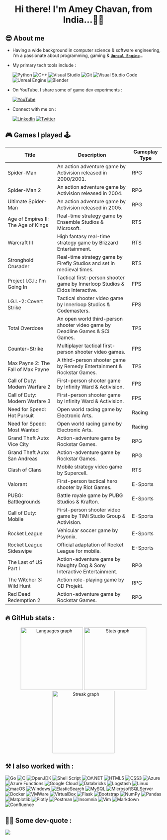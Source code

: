 <!-- 
<div align="center">
  <img height="300px" src="./coding_1.gif" />
</div>
-->

<!--
<div align="center">
  <img src="https://visitor-badge.laobi.icu/badge?page_id=apchavan.apchavan&left_text=Profile%20Visits" />
</div>
-->

<h1 align="center">Hi there! I'm <b>Amey Chavan</b>, from India...👋🏻</h1>

<h2 align="left">😎 About me</h2>

<p align="left">
 
- Having a wide background in computer science & software engineering, I'm a passionate about programming, gaming & [**`Unreal Engine`**](https://www.unrealengine.com/)...

- My primary tech tools include :

  ![Python](https://img.shields.io/badge/Python-FFD43B?style=for-the-badge&logo=python&logoColor=blue)
  ![C++](https://img.shields.io/badge/C%2B%2B-00599C?style=for-the-badge&logo=c%2B%2B&logoColor=white)
  ![Visual Studio](https://img.shields.io/badge/Visual_Studio-5C2D91?style=for-the-badge&logo=visual%20studio&logoColor=white)
  ![Git](https://img.shields.io/badge/Git-FF5500?style=for-the-badge&logo=git&logoColor=white)
  ![Visual Studio Code](https://img.shields.io/badge/Visual_Studio_Code-0078D4?style=for-the-badge&logo=visual%20studio%20code&logoColor=white)
  ![Unreal Engine](https://img.shields.io/badge/unrealengine-%23313131?style=for-the-badge&logo=unrealengine&logoColor=white)
  ![Blender](https://img.shields.io/badge/blender-%23F5792A?style=for-the-badge&logo=blender&logoColor=white)

- On YouTube, I share some of game dev experiments :

  [![YouTube](https://img.shields.io/badge/YouTube-FF0000?style=for-the-badge&logo=youtube&logoColor=white)](https://youtube.com/@AmeysGameLab)

- Connect with me on :

  [![LinkedIn](https://img.shields.io/badge/LinkedIn-0077B5?style=for-the-badge&logo=linkedin&logoColor=white)](https://linkedin.com/in/apchavan)
  [![Twitter](https://img.shields.io/badge/Twitter-1DA1F2?style=for-the-badge&logo=twitter&logoColor=white)](https://twitter.com/apchavan) 
  <!-- [![Medium](https://img.shields.io/badge/Medium-12100E?style=for-the-badge&logo=medium&logoColor=white)](https://apchavan.medium.com) -->

</p>

<h2 align="left">🎮 Games I played 🕹️</h2>

<div align="center">

| Title | Description | Gameplay Type |
| ----------- | ----------- | ----------- |
| Spider-Man | An action adventure game by Activision released in 2000/2001. | RPG |
| Spider-Man 2 | An action adventure game by Activision released in 2004. | RPG |
| Ultimate Spider-Man | An action adventure game by Activision released in 2005. | RPG |
| Age of Empires II: The Age of Kings | Real-time strategy game by Ensemble Studios & Microsoft. | RTS |
| Warcraft III | High fantasy real-time strategy game by Blizzard Entertainment. | RTS |
| Stronghold Crusader | Real-time strategy game by Firefly Studios and set in medieval times. | RTS |
| Project I.G.I.: I'm Going In | Tactical first-person shooter game by Innerloop Studios & Eidos Interactive. | FPS |
| I.G.I.-2: Covert Strike | Tactical shooter video game by Innerloop Studios & Codemasters. | FPS |
| Total Overdose | An open world third-person shooter video game by Deadline Games & SCi Games. | TPS |
| Counter-Strike | Multiplayer tactical first-person shooter video games. | FPS |
| Max Payne 2: The Fall of Max Payne | A third-person shooter game by Remedy Entertainment & Rockstar Games. | TPS |
| Call of Duty: Modern Warfare 2 | First-person shooter game by Infinity Ward & Activision. | FPS |
| Call of Duty: Modern Warfare 3 | First-person shooter game by Infinity Ward & Activision. | FPS |
| Need for Speed: Hot Pursuit | Open world racing game by Electronic Arts. | Racing |
| Need for Speed: Most Wanted | Open world racing game by Electronic Arts. | Racing |
| Grand Theft Auto: Vice City | Action-adventure game by Rockstar Games. | RPG |
| Grand Theft Auto: San Andreas | Action-adventure game by Rockstar Games. | RPG |
| Clash of Clans | Mobile strategy video game by Supercell. | RTS |
| Valorant | First-person tactical hero shooter by Riot Games. | E-Sports |
| PUBG: Battlegrounds | Battle royale game by PUBG Studios & Krafton. | E-Sports |
| Call of Duty: Mobile | First-person shooter video game by TiMi Studio Group & Activision. | E-Sports |
| Rocket League | Vehicular soccer game by Psyonix. | E-Sports |
| Rocket League Sideswipe | Official adaptation of Rocket League for mobile. | E-Sports |
| The Last of US Part I | Action-adventure game by Naughty Dog & Sony Interactive Entertainment. | RPG |
| The Witcher 3: Wild Hunt | Action role-playing game by CD Projekt. | RPG |
| Red Dead Redemption 2 | Action-adventure game by Rockstar Games. | RPG |

</div>

<h2 align="left">🔥 GitHub stats :</h2>

<div align="center">

  <img src="https://github-readme-stats.vercel.app/api/top-langs?username=apchavan&locale=en&hide_title=false&layout=compact&card_width=320&langs_count=15&theme=monokai&order=2&custom_title=Programming%20Stats" height="200" alt="Languages graph" />
  <img src="https://github-readme-stats.vercel.app/api?username=apchavan&hide_title=false&hide_rank=true&show_icons=true&include_all_commits=true&count_private=true&disable_animations=false&theme=monokai&locale=en&order=1&custom_title=Amey's%20Profile%20Stats" height="200" alt="Stats graph" />
  <img src="https://streak-stats.demolab.com?user=apchavan&locale=en&mode=weekly&theme=monokai&border_radius=5&order=3" height="200" alt="Streak graph" />

</div>

<h2 align="left">⚒️ I also worked with :</h2>

  ![Go](https://img.shields.io/badge/Go-00ADD8?style=for-the-badge&logo=go&logoColor=white)
  ![C](https://img.shields.io/badge/C-00599C?style=for-the-badge&logo=c&logoColor=white)
  ![OpenJDK](https://img.shields.io/badge/OpenJDK-ED8B00?style=for-the-badge&logo=openjdk&logoColor=white)
  ![Shell Script](https://img.shields.io/badge/Shell_script-000000?style=for-the-badge&logo=gnu-bash&logoColor=white)
  ![C#.NET](https://img.shields.io/badge/c%23-%23239120?style=for-the-badge&logo=c-sharp&logoColor=white)
  ![HTML5](https://img.shields.io/badge/html5-FF8500?style=for-the-badge&logo=html5&logoColor=white)
  ![CSS3](https://img.shields.io/badge/css3-2050FF?style=for-the-badge&logo=css3&logoColor=white)
  ![Azure](https://img.shields.io/badge/Azure-2050FF?style=for-the-badge&logo=microsoftazure&logoColor=white)
  ![Azure Functions](https://img.shields.io/badge/Azure_Functions-0062AD?style=for-the-badge&logo=azure-functions&logoColor=white)
  ![Google Cloud](https://img.shields.io/badge/Google%20Cloud-FF5500?style=for-the-badge&logo=google-cloud&logoColor=white)
  ![Databricks](https://img.shields.io/badge/Databricks-FF3621?style=for-the-badge&logo=Databricks&logoColor=white)
  ![Logstash](https://img.shields.io/badge/Logstash-005571?style=for-the-badge&logo=Logstash&logoColor=white)
  ![Linux](https://img.shields.io/badge/Linux-FCC624?style=for-the-badge&logo=linux&logoColor=black)
  ![macOS](https://img.shields.io/badge/mac%20os-000000?style=for-the-badge&logo=apple&logoColor=white)
  ![Windows](https://img.shields.io/badge/Windows-0078D6?style=for-the-badge&logo=windows&logoColor=white)
  ![ElasticSearch](https://img.shields.io/badge/-ElasticSearch-005571?style=for-the-badge&logo=elasticsearch)
  ![MySQL](https://img.shields.io/badge/MySQL-005C84?style=for-the-badge&logo=mysql&logoColor=white)
  ![MicrosoftSQLServer](https://img.shields.io/badge/Microsoft%20SQL%20Server-CC2927?style=for-the-badge&logo=microsoft%20sql%20server&logoColor=white)
  ![Docker](https://img.shields.io/badge/docker-00C0FF?style=for-the-badge&logo=docker&logoColor=white)
  ![VMWare](https://img.shields.io/badge/VMware-231f20?style=for-the-badge&logo=VMware&logoColor=white)
  ![VirtualBox](https://img.shields.io/badge/VirtualBox-21416b?style=for-the-badge&logo=VirtualBox&logoColor=white)
  ![Flask](https://img.shields.io/badge/Flask-000000?style=for-the-badge&logo=flask&logoColor=white)
  ![Bootstrap](https://img.shields.io/badge/Bootstrap-BF00FF?style=for-the-badge&logo=bootstrap&logoColor=white)
  ![NumPy](https://img.shields.io/badge/Numpy-777BB4?style=for-the-badge&logo=numpy&logoColor=white)
  ![Pandas](https://img.shields.io/badge/Pandas-2C2D72?style=for-the-badge&logo=pandas&logoColor=white)
  ![Matplotlib](https://img.shields.io/badge/Matplotlib-2080FF?style=for-the-badge&logo=Matplotlib&logoColor=white)
  ![Plotly](https://img.shields.io/badge/Plotly-239120?style=for-the-badge&logo=plotly&logoColor=white)
  ![Postman](https://img.shields.io/badge/Postman-FF6C37?style=for-the-badge&logo=postman&logoColor=white)
  ![Insomnia](https://img.shields.io/badge/Insomnia-black?style=for-the-badge&logo=insomnia&logoColor=5849BE)
  ![Vim](https://img.shields.io/badge/VIM-008F00?&style=for-the-badge&logo=vim&logoColor=white)
  ![Markdown](https://img.shields.io/badge/Markdown-000000?style=for-the-badge&logo=markdown&logoColor=white)
  ![Confluence](https://img.shields.io/badge/Confluence-000FFF?style=for-the-badge&logo=confluence&logoColor=white)

<h2 align="left">✍🏻 Some dev-quote :</h2>

![](https://quotes-github-readme.vercel.app/api?type=horizontal&theme=monokai)

<!--
<h3 align="left">🏆 GitHub Trophies :</h3>

![](https://github-profile-trophy.vercel.app/?username=apchavan&theme=monokai&no-frame=true&no-bg=false&margin-w=4)

<h3 align="left">🐦 Latest Tweet :</h3>

[![](https://gtce.itsvg.in/api?username=apchavan&theme=monokai)](https://github.com/VishwaGauravIn/github-twitter-card-embed)
-->
